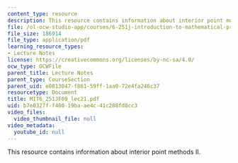 ```yaml
---
content_type: resource
description: This resource contains information about interior point methods II.
file: /ol-ocw-studio-app/courses/6-251j-introduction-to-mathematical-programming-fall-2009/b7e0327ff40019baae4c41c208fd8cc3_MIT6_251JF09_lec21.pdf
file_size: 186914
file_type: application/pdf
learning_resource_types:
- Lecture Notes
license: https://creativecommons.org/licenses/by-nc-sa/4.0/
ocw_type: OCWFile
parent_title: Lecture Notes
parent_type: CourseSection
parent_uid: e0813047-f861-59ff-1aa0-72e4fa246c37
resourcetype: Document
title: MIT6_251JF09_lec21.pdf
uid: b7e0327f-f400-19ba-ae4c-41c208fd8cc3
video_files:
  video_thumbnail_file: null
video_metadata:
  youtube_id: null
---
```

This resource contains information about interior point methods II.